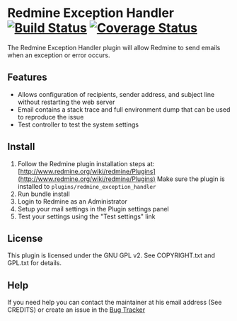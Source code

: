 Redmine Exception Handler [![Build Status](https://travis-ci.org/thorin/redmine_exception_handler.png?branch=master)](https://travis-ci.org/thorin/redmine_exception_handler?branch=master) [![Coverage Status](https://coveralls.io/repos/thorin/redmine_exception_handler/badge.png?branch=master)](https://coveralls.io/r/thorin/redmine_exception_handler?branch=master)
=========================

The Redmine Exception Handler plugin will allow Redmine to send emails when an exception or error occurs.

Features
--------

* Allows configuration of recipients, sender address, and subject line without restarting the web server
* Email contains a stack trace and full environment dump that can be used to reproduce the issue
* Test controller to test the system settings

Install
-------

1. Follow the Redmine plugin installation steps at: [http://www.redmine.org/wiki/redmine/Plugins](http://www.redmine.org/wiki/redmine/Plugins)
   Make sure the plugin is installed to `plugins/redmine_exception_handler`
2. Run bundle install
3. Login to Redmine as an Administrator
4. Setup your mail settings in the Plugin settings panel
5. Test your settings using the "Test settings" link

License
-------

This plugin is licensed under the GNU GPL v2.
See COPYRIGHT.txt and GPL.txt for details.

Help
----

If you need help you can contact the maintainer at his email address (See CREDITS) or create an issue in the [Bug Tracker](https://projects.littlestreamsoftware.com/projects/show/redmine-exception)
